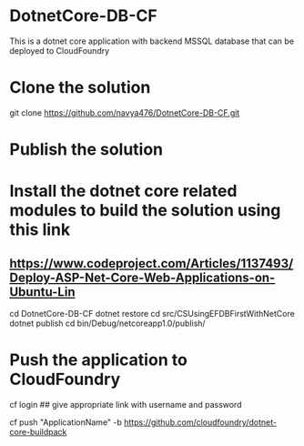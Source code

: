 # DotnetCore-DB-CF
This is a dotnet core application with backend MSSQL database that can be deployed to CloudFoundry


# Clone the solution
git clone https://github.com/navya476/DotnetCore-DB-CF.git

# Publish the solution
# Install the dotnet core related modules to build the solution using this link
## https://www.codeproject.com/Articles/1137493/Deploy-ASP-Net-Core-Web-Applications-on-Ubuntu-Lin

cd DotnetCore-DB-CF
dotnet restore
cd src/CSUsingEFDBFirstWithNetCore
dotnet publish
cd bin/Debug/netcoreapp1.0/publish/

# Push the application to CloudFoundry

cf login ## give appropriate link with username and password

cf push "ApplicationName" -b https://github.com/cloudfoundry/dotnet-core-buildpack
